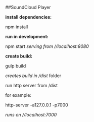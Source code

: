 ##SoundCloud Player

**install dependencies:**

npm install

**run in development:**

npm start 
_serving from //localhost:8080_

**create build:**

gulp build

_creates build in /dist_ folder

run http server from /dist

for example:

http-server -a127.0.0.1 -p7000 

_runs on //localhost:7000_



